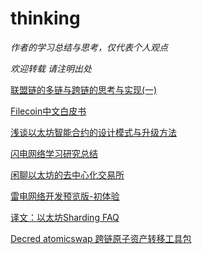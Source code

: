 # thinking

*作者的学习总结与思考，仅代表个人观点*

*欢迎转载 请注明出处*




[联盟链的多链与跨链的思考与实现(一)](https://github.com/toxotguo/thinking/blob/master/%E8%81%94%E7%9B%9F%E9%93%BE%E7%9A%84%E5%A4%9A%E9%93%BE%E4%B8%8E%E8%B7%A8%E9%93%BE%E7%9A%84%E6%80%9D%E8%80%83%E4%B8%8E%E5%AE%9E%E7%8E%B0%EF%BC%88%E4%B8%80%EF%BC%89.md)



[Filecoin中文白皮书](https://github.com/toxotguo/thinking/blob/master/Filecoin:一种去中心化的存储网络(中文白皮书).pdf)

[浅谈以太坊智能合约的设计模式与升级方法](https://github.com/toxotguo/thinking/blob/master/浅谈以太坊智能合约的设计模式与升级方法.md)



[闪电网络学习研究总结](https://github.com/toxotguo/thinking/blob/master/%E9%97%AA%E7%94%B5%E7%BD%91%E7%BB%9C%E5%AD%A6%E4%B9%A0%E7%A0%94%E7%A9%B6%20-2016.pdf)

[闲聊以太坊的去中心化交易所](https://github.com/toxotguo/thinking/blob/master/闲聊以太坊的去中心化交易所.md)

[雷电网络开发预览版-初体验](https://github.com/toxotguo/thinking/blob/master/雷电网络开发预览版-初体验.md)

[译文：以太坊Sharding FAQ](https://github.com/toxotguo/thinking/blob/master/%E8%AF%91%E6%96%87%EF%BC%9A%E4%BB%A5%E5%A4%AA%E5%9D%8ASharding%20FAQ.md)

[Decred atomicswap 跨链原子资产转移工具包](https://github.com/toxotguo/thinking/blob/master/Decred%20atomicswap%20%E8%B7%A8%E9%93%BE%E5%8E%9F%E5%AD%90%E8%B5%84%E4%BA%A7%E8%BD%AC%E7%A7%BB%E5%B7%A5%E5%85%B7%E5%8C%85.md)



